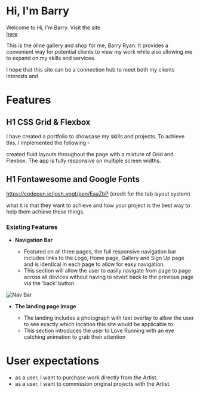 # Hi, I'm Barry

Welcome to Hi, I'm Barry. Visit the site  
[here](https://bariryan.github.io/followalongPortfolio/) 

This is the oline gallery and shop for me, Barry Ryan. It provides a convenient way for potential clients to view my work while also allowing me to expand on my skills and services. 

I hope that this site can be a connection hub to meet both my clients interests and  

# Features 


## H1 CSS Grid & Flexbox

I have created a portfolio to showcase my skills and projects. To achieve this, I implemented the following -

 created fluid layouts throughout the page with a mixture of Grid and Flexbox. The app is fully responsive on multiple screen widths.

 ## H1 Fontawesome and Google Fonts

 https://codepen.io/josh_vogt/pen/EaaZbP (credit for the tab layout system)

 what it is that they want to achieve and how your project is the best way to help them achieve these things.

### Existing Features

- __Navigation Bar__

  - Featured on all three pages, the full responsive navigation bar includes links to the Logo, Home page, Gallery and Sign Up page and is identical in each page to allow for easy navigation.
  - This section will allow the user to easily navigate from page to page across all devices without having to revert back to the previous page via the ‘back’ button. 

![Nav Bar](https://github.com/lucyrush/readme-template/blob/master/media/love_running_nav.png)

- __The landing page image__

  - The landing includes a photograph with text overlay to allow the user to see exactly which location this site would be applicable to. 
  - This section introduces the user to Love Running with an eye catching animation to grab their attention



 # User expectations
 * as a user, I want to purchase work directly from the Artist.
 * as a user, I want to commission original projects with the Artist.  